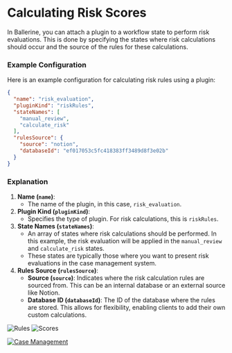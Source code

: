 # Calculating Risk Scores
In Ballerine, you can attach a plugin to a workflow state to perform risk evaluations. This is done by specifying the states where risk calculations should occur and the source of the rules for these calculations.

### Example Configuration

Here is an example configuration for calculating risk rules using a plugin:

```json
{
  "name": "risk_evaluation",
  "pluginKind": "riskRules",
  "stateNames": [
    "manual_review",
    "calculate_risk"
  ],
  "rulesSource": {
    "source": "notion",
    "databaseId": "ef017053c5fc418383ff3489d8f3e02b"
  }
}

```

### Explanation

1. **Name (`name`)**:
    - The name of the plugin, in this case, `risk_evaluation`.
2. **Plugin Kind (`pluginKind`)**:
    - Specifies the type of plugin. For risk calculations, this is `riskRules`.
3. **State Names (`stateNames`)**:
    - An array of states where risk calculations should be performed. In this example, the risk evaluation will be applied in the `manual_review` and `calculate_risk` states.
    - These states are typically those where you want to present risk evaluations in the case management system.
4. **Rules Source (`rulesSource`)**:
    - **Source (`source`)**: Indicates where the risk calculation rules are sourced from. This can be an internal database or an external source like Notion.
    - **Database ID (`databaseId`)**: The ID of the database where the rules are stored. This allows for flexibility, enabling clients to add their own custom calculations.

<img title="Rules" alt="Rules" src="https://uploads-ssl.webflow.com/62a3bad46800eb4715b2faf1/669ef83967b80cea9d24075d_Screenshot%202024-07-23%20at%203.17.34.png">

<img title="Scores" alt="Scores" src="https://uploads-ssl.webflow.com/62a3bad46800eb4715b2faf1/669ef83dd564782c92c23d05_Screenshot%202024-07-23%20at%203.17.14.png">
  
[![Case Management](https://uploads-ssl.webflow.com/62a3bad46800eb4715b2faf1/669ef7db41fab67086b6724b_rules%20scores.png)](https://www.loom.com/share/ca4e9254c4904a49ac6ac8c92f486d20?sid=62d0caf8-04d7-4ead-9f88-0ca781a5bcd2)
